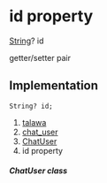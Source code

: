 
<div>

# id property

</div>


[String](https://api.flutter.dev/flutter/dart-core/String-class.html)?
id


getter/setter pair




## Implementation

``` language-dart
String? id;
```







1.  [talawa](../../index.html)
2.  [chat_user](../../models_chats_chat_user/)
3.  [ChatUser](../../models_chats_chat_user/ChatUser-class.html)
4.  id property

##### ChatUser class








